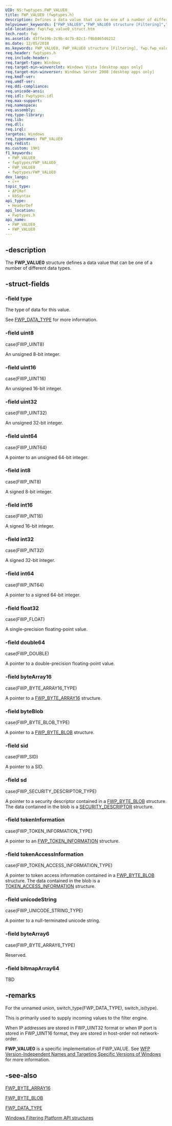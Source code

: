 ```yaml
---
UID: NS:fwptypes.FWP_VALUE0_
title: FWP_VALUE0 (fwptypes.h)
description: Defines a data value that can be one of a number of different data types.
helpviewer_keywords: ["FWP_VALUE0","FWP_VALUE0 structure [Filtering]","fwp.fwp_value0_struct","fwptypes/FWP_VALUE0"]
old-location: fwp\fwp_value0_struct.htm
tech.root: fwp
ms.assetid: d3ffe19b-2c9b-4c7b-82c1-f9b846546212
ms.date: 12/05/2018
ms.keywords: FWP_VALUE0, FWP_VALUE0 structure [Filtering], fwp.fwp_value0_struct, fwptypes/FWP_VALUE0
req.header: fwptypes.h
req.include-header: 
req.target-type: Windows
req.target-min-winverclnt: Windows Vista [desktop apps only]
req.target-min-winversvr: Windows Server 2008 [desktop apps only]
req.kmdf-ver: 
req.umdf-ver: 
req.ddi-compliance: 
req.unicode-ansi: 
req.idl: Fwptypes.idl
req.max-support: 
req.namespace: 
req.assembly: 
req.type-library: 
req.lib: 
req.dll: 
req.irql: 
targetos: Windows
req.typenames: FWP_VALUE0
req.redist: 
ms.custom: 19H1
f1_keywords:
 - FWP_VALUE0_
 - fwptypes/FWP_VALUE0_
 - FWP_VALUE0
 - fwptypes/FWP_VALUE0
dev_langs:
 - c++
topic_type:
 - APIRef
 - kbSyntax
api_type:
 - HeaderDef
api_location:
 - Fwptypes.h
api_name:
 - FWP_VALUE0_
 - FWP_VALUE0
---
```


## -description

The <b>FWP_VALUE0</b> structure defines a data value that can be one of a number of different data types.

## -struct-fields

### -field type

The type of data for this value. 

See [FWP_DATA_TYPE](/windows/desktop/api/fwptypes/ne-fwptypes-fwp_data_type) for more information.

### -field uint8

case(FWP_UINT8)

An unsigned 8-bit integer.

### -field uint16

case(FWP_UINT16)

An unsigned 16-bit integer.

### -field uint32

case(FWP_UINT32)

An unsigned 32-bit integer.

### -field uint64

case(FWP_UINT64)

A pointer to an unsigned 64-bit integer.

### -field int8

case(FWP_INT8)

A signed 8-bit integer.

### -field int16

case(FWP_INT16)

A signed 16-bit integer.

### -field int32

case(FWP_INT32)

A signed 32-bit integer.

### -field int64

case(FWP_INT64)

A pointer to a signed 64-bit integer.

### -field float32

case(FWP_FLOAT)

A single-precision floating-point value.

### -field double64

case(FWP_DOUBLE)

A pointer to a double-precision floating-point value.

### -field byteArray16

case(FWP_BYTE_ARRAY16_TYPE)

A pointer to a [FWP_BYTE_ARRAY16](/windows/desktop/api/fwptypes/ns-fwptypes-fwp_byte_array16) structure.

### -field byteBlob

case(FWP_BYTE_BLOB_TYPE)

A pointer to a [FWP_BYTE_BLOB](/windows/desktop/api/fwptypes/ns-fwptypes-fwp_byte_blob) structure.

### -field sid

case(FWP_SID)

A pointer to a SID.

### -field sd

case(FWP_SECURITY_DESCRIPTOR_TYPE)

A pointer to a security descriptor contained in a [FWP_BYTE_BLOB](/windows/desktop/api/fwptypes/ns-fwptypes-fwp_byte_blob) structure. The data contained in the blob is a <a href="/windows/desktop/api/winnt/ns-winnt-security_descriptor">SECURITY_DESCRIPTOR</a> structure.

### -field tokenInformation

case(FWP_TOKEN_INFORMATION_TYPE)

A pointer to an <a href="/windows/win32/api/fwptypes/ns-fwptypes-fwp_token_information">FWP_TOKEN_INFORMATION</a> structure.

### -field tokenAccessInformation

case(FWP_TOKEN_ACCESS_INFORMATION_TYPE)

A pointer to token access information contained in a [FWP_BYTE_BLOB](/windows/desktop/api/fwptypes/ns-fwptypes-fwp_byte_blob) structure. The data contained in the blob is a <a href="/windows/desktop/api/winnt/ns-winnt-token_access_information">TOKEN_ACCESS_INFORMATION</a> structure.

### -field unicodeString

case(FWP_UNICODE_STRING_TYPE)

A pointer to a null-terminated unicode string.

### -field byteArray6

case(FWP_BYTE_ARRAY6_TYPE)

Reserved.

### -field bitmapArray64

TBD

## -remarks

For the unnamed union, switch_type(FWP_DATA_TYPE), switch_is(type).

This is primarily used to supply incoming values to the
filter engine.

When IP addresses are stored in FWP_UINT32 format or when IP port is stored in FWP_UINT16 format, they are stored in host-order not network-order. 

<b>FWP_VALUE0</b> is a specific implementation of FWP_VALUE. See <a href="/windows/desktop/FWP/wfp-version-independent-names-and-targeting-specific-versions-of-windows">WFP Version-Independent Names and Targeting Specific Versions of Windows</a> for more information.

## -see-also

[FWP_BYTE_ARRAY16](/windows/desktop/api/fwptypes/ns-fwptypes-fwp_byte_array16)



[FWP_BYTE_BLOB](/windows/desktop/api/fwptypes/ns-fwptypes-fwp_byte_blob)



[FWP_DATA_TYPE](/windows/desktop/api/fwptypes/ne-fwptypes-fwp_data_type)



<a href="/windows/desktop/FWP/fwp-structs">Windows Filtering Platform API structures</a>

